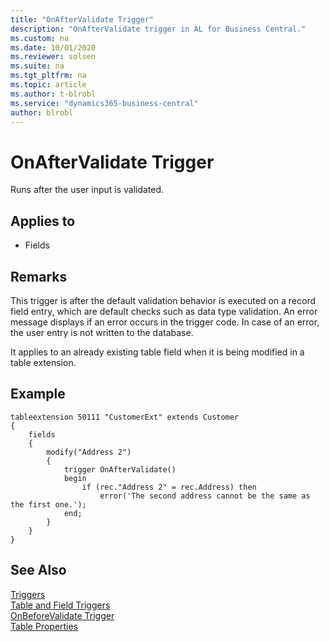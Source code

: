 ```yaml
---
title: "OnAfterValidate Trigger"
description: "OnAfterValidate trigger in AL for Business Central."
ms.custom: na
ms.date: 10/01/2020
ms.reviewer: solsen
ms.suite: na
ms.tgt_pltfrm: na
ms.topic: article
ms.author: t-blrobl
ms.service: "dynamics365-business-central"
author: blrobl
---
```


# OnAfterValidate Trigger

Runs after the user input is validated. 

## Applies to  

- Fields  
  
## Remarks  

This trigger is after the default validation behavior is executed on a record field entry, which are default checks such as data type validation. An error message displays if an error occurs in the trigger code. In case of an error, the user entry is not written to the database.  

It applies to an already existing table field when it is being modified in a table extension. 

## Example

```AL
tableextension 50111 "CustomerExt" extends Customer
{
    fields
    {
        modify("Address 2")
        {
            trigger OnAfterValidate()
            begin
                if (rec."Address 2" = rec.Address) then
                    error('The second address cannot be the same as the first one.');
            end;
        }
    }
}    
```

## See Also

[Triggers](devenv-triggers.md)  
[Table and Field Triggers](devenv-table-and-field-triggers.md)  
[OnBeforeValidate Trigger](devenv-onbeforevalidate-fields-trigger.md)  
[Table Properties](../properties/devenv-table-properties.md)   